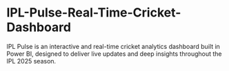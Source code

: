 # IPL-Pulse-Real-Time-Cricket-Dashboard
IPL Pulse is an interactive and real-time cricket analytics dashboard built in Power BI, designed to deliver live updates and deep insights throughout the IPL 2025 season.
